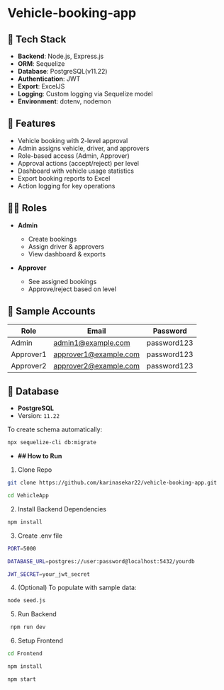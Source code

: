 # Vehicle-booking-app

## 🔧 Tech Stack

- **Backend**: Node.js, Express.js
- **ORM**: Sequelize
- **Database**: PostgreSQL(v11.22)
- **Authentication**: JWT
- **Export**: ExcelJS
- **Logging**: Custom logging via Sequelize model
- **Environment**: dotenv, nodemon

## 🚀 Features

- Vehicle booking with 2-level approval
- Admin assigns vehicle, driver, and approvers
- Role-based access (Admin, Approver)
- Approval actions (accept/reject) per level
- Dashboard with vehicle usage statistics
- Export booking reports to Excel
- Action logging for key operations

## 🧑‍💼 Roles

- **Admin**
  - Create bookings
  - Assign driver & approvers
  - View dashboard & exports
    
- **Approver**
  - See assigned bookings
  - Approve/reject based on level

## 🧪 Sample Accounts

| Role      | Email                | Password    |
|-----------|----------------------|-------------|
| Admin     | admin1@example.com   | password123 |
| Approver1 | approver1@example.com| password123 |
| Approver2 | approver2@example.com| password123 |

## 💾 Database

- **PostgreSQL**
- Version: `11.22`

To create schema automatically:
```bash
npx sequelize-cli db:migrate
```


- **## How to Run**
1. Clone Repo
```bash
git clone https://github.com/karinasekar22/vehicle-booking-app.git

cd VehicleApp
```
2. Install Backend Dependencies
```bash
npm install
```
3. Create .env file
```bash
PORT=5000

DATABASE_URL=postgres://user:password@localhost:5432/yourdb

JWT_SECRET=your_jwt_secret
```
4. (Optional) To populate with sample data:
```bash
node seed.js
```
5. Run Backend
```bash
 npm run dev
```
6. Setup Frontend
```bash
cd Frontend

npm install

npm start
```


